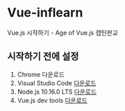 # Vue-inflearn
Vue.js 시작하기 - Age of Vue.js 캡틴판교


## 시작하기 전에 설정 
1. Chrome 다운로드
2. Visual Studio Code [다운로드](https://code.visualstudio.com/)
3. Node.js 10.16.0 LTS [다운로드](https://nodejs.org/ko/)
4. Vue.js dev tools [다운로드](https://chrome.google.com/webstore/detail/vuejs-devtools/nhdogjmejiglipccpnnnanhbledajbpd)
